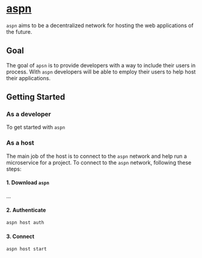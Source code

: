 # [aspn](https://aspn.vercel.app)

`aspn` aims to be a decentralized network for hosting the web applications of the future.

## Goal

The goal of `apsn` is to provide developers with a way to include their users in process. With `aspn` developers will be able to employ their users to help host their applications.

## Getting Started

### As a developer

To get started with `aspn`

### As a host

The main job of the host is to connect to the `aspn` network and help run a microservice for a project. To connect to the `aspn` network, following these steps:

#### 1. Download `aspn`

...

#### 2. Authenticate

```sh
aspn host auth
```

#### 3. Connect

```shell
aspn host start
```
